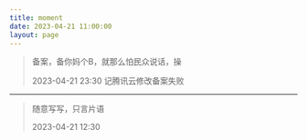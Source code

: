 ```yaml
---
title: moment
date: 2023-04-21 11:00:00
layout: page
---
```


> 备案，备你妈个B，就那么怕民众说话，操
>
> 2023-04-21 23:30 记腾讯云修改备案失败

---

> 随意写写，只言片语
>
> 2023-04-21 12:30
